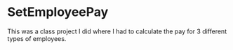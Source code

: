 # SetEmployeePay

This was a class project I did where I had to calculate the pay for 3 different types of employees.
